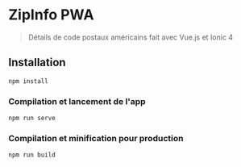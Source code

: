 # ZipInfo PWA

> Détails de code postaux américains fait avec Vue.js et Ionic 4

## Installation
```
npm install
```

### Compilation et lancement de l'app

```
npm run serve
```

### Compilation et minification pour production

```
npm run build
```

